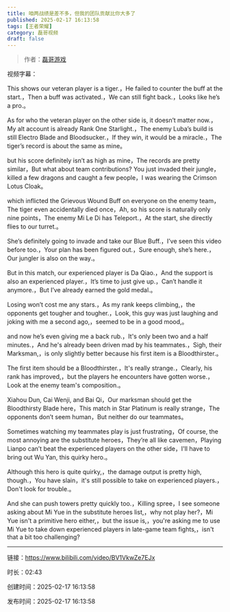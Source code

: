 ```yaml
---
title: 咱两战绩是差不多，但我的团队贡献比你大多了
published: 2025-02-17 16:13:58
tags: [王者荣耀]
category: 磊哥视频
draft: false
---
```



> 作者：[磊哥游戏](https://space.bilibili.com/268941858?spm_id_from=333.788.upinfo.head.click)

视频字幕：

This shows our veteran player is a tiger.，He failed to counter the buff at the start.，Then a buff was activated.，We can still fight back.，Looks like he’s a pro.。

As for who the veteran player on the other side is, it doesn’t matter now.，My alt account is already Rank One Starlight.，The enemy Luba’s build is still Electro Blade and Bloodsucker.，If they win, it would be a miracle.，The tiger’s record is about the same as mine。

but his score definitely isn’t as high as mine，The records are pretty similar，But what about team contributions? You just invaded their jungle，killed a few dragons and caught a few people，I was wearing the Crimson Lotus Cloak。

which inflicted the Grievous Wound Buff on everyone on the enemy team，The tiger even accidentally died once，Ah, so his score is naturally only nine points，The enemy Mi Le Di has Teleport.，At the start, she directly flies to our turret.。

She’s definitely going to invade and take our Blue Buff.，I’ve seen this video before too.，Your plan has been figured out.，Sure enough, she’s here.，Our jungler is also on the way.。

But in this match, our experienced player is Da Qiao.，And the support is also an experienced player.，It’s time to just give up.，Can’t handle it anymore.，But I’ve already earned the gold medal.。

Losing won’t cost me any stars.，As my rank keeps climbing,，the opponents get tougher and tougher.，Look, this guy was just laughing and joking with me a second ago,，seemed to be in a good mood,。

and now he’s even giving me a back rub.，It's only been two and a half minutes.，And he's already been driven mad by his teammates.，Sigh, their Marksman,，is only slightly better because his first item is a Bloodthirster.。

The first item should be a Bloodthirster.，It's really strange.，Clearly, his rank has improved,，but the players he encounters have gotten worse.，Look at the enemy team's composition.。

Xiahou Dun, Cai Wenji, and Bai Qi，Our marksman should get the Bloodthirsty Blade here，This match in Star Platinum is really strange，The opponents don’t seem human，But neither do our teammates。

Sometimes watching my teammates play is just frustrating，Of course, the most annoying are the substitute heroes，They’re all like cavemen，Playing Lianpo can’t beat the experienced players on the other side，I'll have to bring out Wu Yan, this quirky hero.。

Although this hero is quite quirky,，the damage output is pretty high, though.，You have slain，it's still possible to take on experienced players.，Don't look for trouble.。

And she can push towers pretty quickly too.，Killing spree，I see someone asking about Mi Yue in the substitute heroes list,，why not play her?，Mi Yue isn't a primitive hero either,，but the issue is,，you're asking me to use Mi Yue to take down experienced players in late-game team fights,，isn't that a bit too challenging?

---

链接：https://www.bilibili.com/video/BV1VkwZe7EJx

时长：02:43

创建时间：2025-02-17 16:13:58

发布时间：2025-02-17 16:13:58
